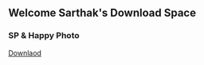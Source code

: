 ## Welcome Sarthak's Download Space


### SP & Happy Photo
[Downlaod](assets/SP_Happy-Photo.zip) 

<!-- # NGX-Admin Angular Template
[Download](assets/ngx-admin.zip) | [Demo](https://www.akveo.com/ngx-admin/pages/dashboard) 

# Core UI Admin Template
[Download](assets/coreui-free-angular-admin-template.zip) | [Demo](https://coreui.io/demos/bootstrap/4.3/light-v3)

# JSON Formattor
[Downlaod](assets/jdd.zip) | [JsonDiff](http://jsondiff.com) -->
